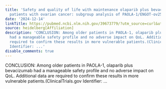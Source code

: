 ```yaml
---
title: 'Safety and quality of life with maintenance olaparib plus bevacizumab in older
  patients with ovarian cancer: subgroup analysis of PAOLA‑1/ENGOT-ov25'
date: '2024-12-14'
linkTitle: https://pubmed.ncbi.nlm.nih.gov/39673779/?utm_source=curl&utm_medium=rss&utm_campaign=pubmed-2&utm_content=1FakS-2QOkCT8HsMOQP1bCRQ4YzyumYOmxmF0moLsQ3dFB1E9V&fc=20220326224207&ff=20241215171557&v=2.18.0.post9+e462414
source: heidelberg[Affiliation]
description: 'CONCLUSION: Among older patients in PAOLA-1, olaparib plus bevacizumab
  had a manageable safety profile and no adverse impact on QoL. Additional data are
  required to confirm these results in more vulnerable patients.(ClinicalTrials.gov
  Identifier: ...'
disable_comments: true
---
```

CONCLUSION: Among older patients in PAOLA-1, olaparib plus bevacizumab had a manageable safety profile and no adverse impact on QoL. Additional data are required to confirm these results in more vulnerable patients.(ClinicalTrials.gov Identifier: ...